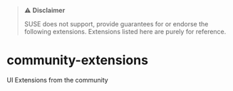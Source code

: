 > :warning: **Disclaimer**
> 
> SUSE does not support, provide guarantees for or endorse the following extensions. Extensions listed here are purely for reference.

# community-extensions
UI Extensions from the community

